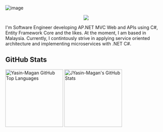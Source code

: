![image](https://user-images.githubusercontent.com/25144992/197199575-34ed7d90-d876-4b4f-9516-0713a90a120e.png)
 
 <p align="center"> <a href="https://www.linkedin.com/in/yasin-magan-3a1522ba/"><img src="https://img.shields.io/badge/-LinkedIn-2D2B55?style=flat-square&logo=linkedin&logoColor=white"/></a></p>

I'm Software Engineer developing AP.NET MVC Web  and APIs using C#, Entity Framework Core and the likes. At the moment, I am based in Malaysia. Currently, I contintously strive in applying service oriented architecture and  implementing microservices with .NET C#. 

## GitHub Stats

   <div class="col">
  <img height="180em"  src="https://github-readme-stats.vercel.app/api/top-langs/?username=Yasin-Magan&theme=shades-of-purple&layout=compact" 
    alt="Yasin-Magan GitHub Top Languages" />
<a href="https://github.com/yasin-magan">
  <img height="180em" src="https://github-readme-stats.vercel.app/api?username=Yasin-Magan&show_icons=true&theme=shades-of-purple&count_private=true" 
       alt="JYasin-Magan's GitHub Stats" />
